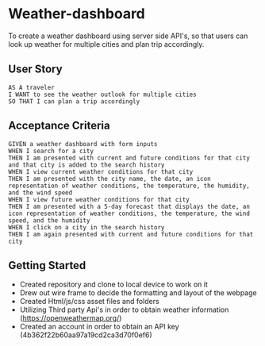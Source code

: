# Weather-dashboard
To create a weather dashboard using server side API's, so that users can look up weather for multiple cities and plan trip accordingly.

## User Story

```
AS A traveler
I WANT to see the weather outlook for multiple cities
SO THAT I can plan a trip accordingly
```

## Acceptance Criteria

```
GIVEN a weather dashboard with form inputs
WHEN I search for a city
THEN I am presented with current and future conditions for that city and that city is added to the search history
WHEN I view current weather conditions for that city
THEN I am presented with the city name, the date, an icon representation of weather conditions, the temperature, the humidity, and the wind speed
WHEN I view future weather conditions for that city
THEN I am presented with a 5-day forecast that displays the date, an icon representation of weather conditions, the temperature, the wind speed, and the humidity
WHEN I click on a city in the search history
THEN I am again presented with current and future conditions for that city
```

## Getting Started
- Created repository and clone to local device to work on it
- Drew out wire frame to decide the formatting and layout of the webpage
- Created Html/js/css asset files and folders
- Utilizing Third party Api's in order to obtain weather information (https://openweathermap.org/)
- Created an account in order to obtain an API key (4b362f22b60aa97a19cd2ca3d70f0ef6)

